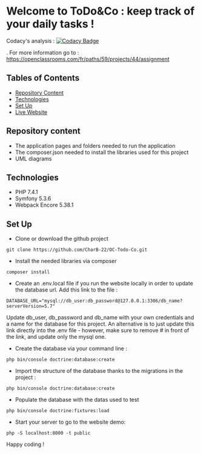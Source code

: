 # Welcome to ToDo&Co : keep track of your daily tasks !


Codacy's analysis : [![Codacy Badge](https://app.codacy.com/project/badge/Grade/94ca4af2b6774c28970281223375c741)](https://www.codacy.com/gh/CharB-22/OC-Todo-Co/dashboard?utm_source=github.com&amp;utm_medium=referral&amp;utm_content=CharB-22/OC-Todo-Co&amp;utm_campaign=Badge_Grade)

. For more information go to : https://openclassrooms.com/fr/paths/59/projects/44/assignment

## Tables of Contents
  * [Repository Content](#repository-content)
  * [Technologies](#technologies)
  * [Set Up](#set-up)
  * [Live Website](#live-website)

## Repository content
  * The application pages and folders needed to run the application
  * The composer.json needed to install the libraries used for this project
  * UML diagrams

## Technologies
  * PHP 7.4.1
  * Symfony 5.3.6
  * Webpack Encore 5.38.1

## Set Up
  * Clone or download the github project
  ```
  git clone https://github.com/CharB-22/OC-Todo-Co.git
  ```
  * Install the needed libraries via composer
  ```
  composer install
  ```
  * Create an .env.local file if you run the website locally in order to update the database url. Add this link to the file :
  ```
  DATABASE_URL="mysql://db_user:db_password@127.0.0.1:3306/db_name?serverVersion=5.7"
  ```
  Update db_user, db_password and db_name with your own credentials and a name for the database for this project.
  An alternative is to just update this link directly into the .env file - however, make sure to remove # in front of the link, and update only the mysql one.

  * Create the database via your command line :
  ```
  php bin/console doctrine:database:create
  ```
  * Import the structure of the database thanks to the migrations in the project :
  ```
  php bin/console doctrine:database:create
  ```
  * Populate the database with the datas used to test
  ```
  php bin/console doctrine:fixtures:load
  ```
  * Start your server to go to the website demo:
  ```
  php -S localhost:8000 -t public
  ```
  
Happy coding !
